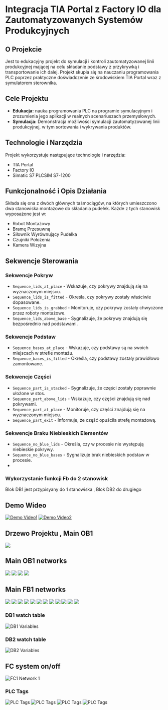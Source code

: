 #  Integracja TIA Portal z Factory IO dla Zautomatyzowanych Systemów Produkcyjnych

## O Projekcie

Jest to edukacyjny projekt do symulacji i kontroli zautomatyzowanej linii produkcyjnej mającej na celu składanie podstawy z przykrywką i transportowanie ich dalej. Projekt skupia się na nauczaniu programowania PLC poprzez praktyczne doświadczenie ze środowiskiem TIA Portal wraz z symulatorem sterownika.

## Cele Projektu

- **Edukacja:**  nauka programowania PLC na programie symulacyjnym i zrozumienia jego aplikacji w realnych scenariuszach przemysłowych.
- **Symulacja:** Demonstracja możliwości symulacji zautomatyzowanej linii produkcyjnej, w tym sortowania i wykrywania  produktów.

## Technologie i Narzędzia

Projekt wykorzystuje następujące technologie i narzędzia:
- TIA Portal
- Factory IO
- Simatic S7 PLCSIM S7-1200

## Funkcjonalność i Opis Działania 
Składa się ona z dwóch głównych taśmociągów, na których umieszczono dwa stanowiska montażowe do składania pudełek. Każde z tych stanowisk wyposażone jest w:
- Robot Montażowy
- Bramę Przesuwną
- Siłownik Wyrównujący Pudełka
- Czujniki Położenia
- Kamera Wizyjna

## Sekwencje Sterowania
### Sekwencje Pokryw
- `Sequence_lids_at_place` - Wskazuje, czy pokrywy znajdują się na wyznaczonym miejscu.
- `Sequence_lids_is_fitted` - Określa, czy pokrywy zostały właściwie dopasowane.
- `Sequence_lids_is_grabbed` - Monitoruje, czy pokrywy zostały chwyczone przez roboty montażowe.
- `Sequence_lids_above_base` - Sygnalizuje, że pokrywy znajdują się bezpośrednio nad podstawami.

### Sekwencje Podstaw
- `Sequence_bases_at_place` - Wskazuje, czy podstawy są na swoich miejscach w strefie montażu.
- `Sequence_bases_is_fitted` - Określa, czy podstawy zostały prawidłowo zamontowane.

### Sekwencje Części
- `Sequence_part_is_stacked` - Sygnalizuje, że części zostały poprawnie ułożone w stos.
- `Sequence_part_above_lids` - Wskazuje, czy części znajdują się nad pokrywami.
- `Sequence_part_at_place` - Monitoruje, czy części znajdują się na wyznaczonym miejscu.
- `Sequence_part_exit` - Informuje, że część opuściła strefę montażową.

### Sekwencje Braku Niebieskich Elementów
- `Sequence_no_blue_lids` - Określa, czy w procesie nie występują niebieskie pokrywy.
- `Sequence_no_blue_bases` - Sygnalizuje brak niebieskich podstaw w procesie.
- 
### Wykorzystanie funkcji Fb do 2 stanowisk 
Blok DB1 jest przypisyany do 1 stanowiska , Blok DB2 do drugiego

## Demo Wideo

[![Demo Video1]()](project_box_stacking/images/FactoryIO_part1.mp4)
[![Demo Video2]()](project_box_stacking/images/FactoryIO_part2.mp4)

## Drzewo Projektu , Main OB1
![](project_box_stacking/images/main_view.PNG)

## Main OB1 networks
![](project_box_stacking/images/OB1_net1-net2.PNG)
![](project_box_stacking/images/OB1_net3.PNG)
![](project_box_stacking/images/OB1_net4.PNG)
![](project_box_stacking/images/OB1_net5.PNG)

## Main FB1 networks 
![](project_box_stacking/images/FB_networks.PNG)
![](project_box_stacking/images/FB_variables.PNG)
![](project_box_stacking/images/FB1_variables_2.PNG)
![](project_box_stacking/images/FB1_net1.PNG)
![](project_box_stacking/images/FB1_net2-5.PNG)
![](project_box_stacking/images/FB1-net5-7.PNG)
![](project_box_stacking/images/FB1-net8-10.PNG)
![](project_box_stacking/images/FB1-net11-13.PNG)
![](project_box_stacking/images/FB1-net14-17.PNG)
![](project_box_stacking/images/FB1-net18-20.PNG)
![](project_box_stacking/images/FB1-net21-23.PNG)
![](project_box_stacking/images/FB1-net24.PNG)

### DB1 watch table
![DB1 Variables](project_box_stacking/images/watch_table_DB1.PNG)

### DB2 watch table
![DB2 Variables](project_box_stacking/images/watch_table_DB2.PNG)

## FC system on/off
![FC1 Network 1](project_box_stacking/images/FC1-net1.PNG)

### PLC Tags
![PLC Tags](project_box_stacking/images/Tag_table_FactoryIO_1.PNG)
![PLC Tags](project_box_stacking/images/Tag_table_FactoryIO_2.PNG)
![PLC Tags](project_box_stacking/images/Tag_table_on_off.PNG)
![PLC Tags](project_box_stacking/images/PLC_tags_standardvariable_tabelle.PNG)



